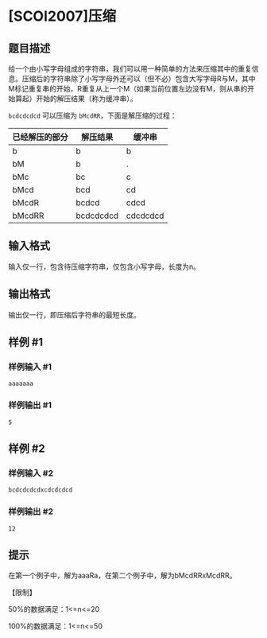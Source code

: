 # [SCOI2007]压缩

## 题目描述

给一个由小写字母组成的字符串，我们可以用一种简单的方法来压缩其中的重复信息。压缩后的字符串除了小写字母外还可以（但不必）包含大写字母R与M，其中M标记重复串的开始，R重复从上一个M（如果当前位置左边没有M，则从串的开始算起）开始的解压结果（称为缓冲串）。


`bcdcdcdcd` 可以压缩为 `bMcdRR`，下面是解压缩的过程：


已经解压的部分|解压结果|缓冲串
---|---|---
b|b|b
bM|b|.
bMc|bc|c
bMcd|bcd|cd
bMcdR|bcdcd|cdcd
bMcdRR|bcdcdcdcd|cdcdcdcd



## 输入格式

输入仅一行，包含待压缩字符串，仅包含小写字母，长度为n。


## 输出格式

输出仅一行，即压缩后字符串的最短长度。


## 样例 #1

### 样例输入 #1
```
aaaaaaa
```

### 样例输出 #1

```
5
```

## 样例 #2

### 样例输入 #2
```
bcdcdcdcdxcdcdcdcd
```

### 样例输出 #2

```
12
```

## 提示

在第一个例子中，解为aaaRa，在第二个例子中，解为bMcdRRxMcdRR。


【限制】

50%的数据满足：1<=n<=20

 
100%的数据满足：1<=n<=50


